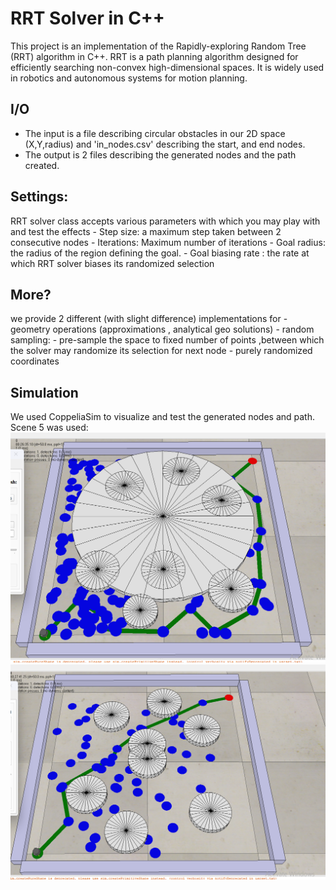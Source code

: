 # RRT Solver in C++
This project is an implementation of the Rapidly-exploring Random Tree (RRT) algorithm in C++. RRT is a path planning algorithm designed for efficiently searching non-convex high-dimensional spaces. It is widely used in robotics and autonomous systems for motion planning.
## I/O
  - The input is a file describing circular obstacles in our 2D space (X,Y,radius) and 'in_nodes.csv' describing the start, and end nodes.
  - The output is 2 files describing the generated nodes and the path created.
## Settings:
  RRT solver class accepts various parameters with which you may play with and test the effects 
    - Step size: a maximum step taken between 2 consecutive nodes
    - Iterations: Maximum number of iterations
    - Goal radius: the radius of the region defining the goal.
    - Goal biasing rate : the rate at which RRT solver biases its randomized selection 
## More?
  we provide 2 different (with slight difference) implementations for
    -  geometry operations (approximations , analytical geo solutions)
    -  random sampling: 
          -  pre-sample the space to fixed number of points ,between which the solver may randomize its selection for next node
          -  purely randomized coordinates 
## Simulation
  We used CoppeliaSim to visualize and test the generated nodes and path.
  Scene 5 was used:
  ![test_1](https://github.com/Mahmoussam/RRT_SOLVER/blob/master/Screenshot%202024-09-19%20001632.png)
  ![test_2](https://github.com/Mahmoussam/RRT_SOLVER/blob/master/Screenshot%202024-09-19%20001657.png)
